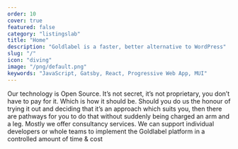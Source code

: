 ```yaml
---
order: 10
cover: true
featured: false
category: "listingslab"
title: "Home"
description: "Goldlabel is a faster, better alternative to WordPress"
slug: "/"
icon: "diving"
image: "/png/default.png"
keywords: "JavaScript, Gatsby, React, Progressive Web App, MUI"
---
```

Our technology is Open Source. It’s not secret, it’s not proprietary, you don’t have to pay for it. Which is how it should be. Should you do us the honour of trying it out and deciding that it’s an approach which suits you, then there are pathways for you to do that without suddenly being charged an arm and a leg. Mostly we offer consultancy services. We can support individual developers or whole teams to implement the Goldlabel platform in a controlled amount of time & cost 